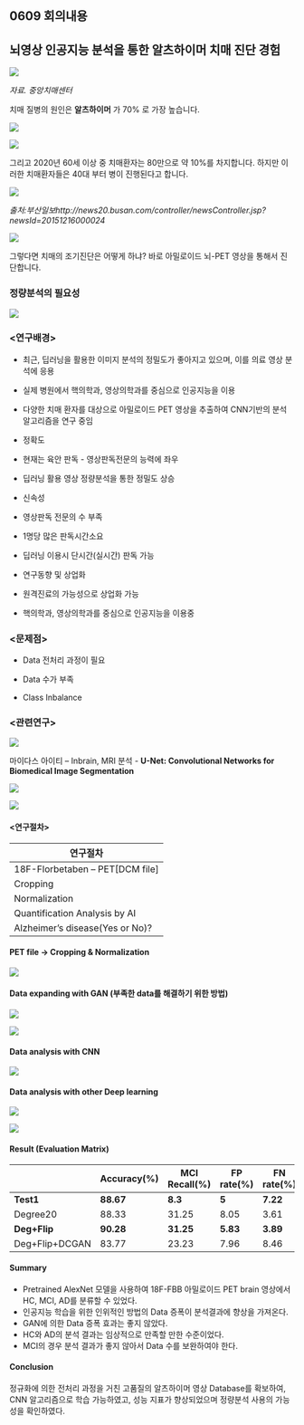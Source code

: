 ## 0609 회의내용

## 뇌영상 인공지능 분석을 통한 알츠하이머 치매 진단 경험

![](https://github.com/choco9966/Alzheimer-Lab/blob/master/0609/image/1.jpg)

*자료. 중앙치매센터*

치매 질병의 원인은 **알츠하이머** 가 70% 로 가장 높습니다. 

![](https://github.com/choco9966/Alzheimer-Lab/blob/master/0609/image/2.jpg)

![](https://github.com/choco9966/Alzheimer-Lab/blob/master/0609/image/3.jpg)


그리고 2020년 60세 이상 중 치매환자는 80만으로 약 10%를 차지합니다. 하지만 이러한 치매환자들은 40대 부터 병이 진행된다고 합니다.

![](https://github.com/choco9966/Alzheimer-Lab/blob/master/0609/image/4.jpg)

*출처:부산일보http://news20.busan.com/controller/newsController.jsp?newsId=20151216000024*

![](https://github.com/choco9966/Alzheimer-Lab/blob/master/0609/image/5.png)

그렇다면 치매의 조기진단은 어떻게 하냐? 바로 아밀로이드 뇌-PET 영상을 통해서 진단합니다.

### 정량분석의 필요성

![](https://github.com/choco9966/Alzheimer-Lab/blob/master/0609/image/6.png)

### <연구배경>

- 최근, 딥러닝을 활용한 이미지 분석의 정밀도가 좋아지고 있으며, 이를 의료 영상 분석에 응용 

- 실제 병원에서 핵의학과, 영상의학과를 중심으로 인공지능을 이용

- 다양한 치매 환자를 대상으로 아밀로이드 PET 영상을 추출하여 CNN기반의 분석 알고리즘을 연구 중임

- 정확도
 -  현재는 육안 판독 - 영상판독전문의 능력에 좌우
 -  딥러닝 활용 영상 정량분석을 통한 정밀도 상승

- 신속성
 -  영상판독 전문의 수 부족
 -  1명당 많은 판독시간소요
 -  딥러닝 이용시 단시간(실시간) 판독 가능

- 연구동향 및 상업화
 -  원격진료의 가능성으로 상업화 가능
 -  핵의학과, 영상의학과를 중심으로 인공지능을 이용중

### <문제점>

- Data 전처리 과정이 필요 

- Data 수가 부족

- Class Inbalance



### <관련연구>

![](https://github.com/choco9966/Alzheimer-Lab/blob/master/0609/image/7.png)

마이다스 아이티 – Inbrain, MRI 분석 - **U-Net: Convolutional Networks for Biomedical Image Segmentation**


![](https://github.com/choco9966/Alzheimer-Lab/blob/master/0609/image/8.png)

![](https://github.com/choco9966/Alzheimer-Lab/blob/master/0609/image/9.png)

#### <연구절차>

|연구절차|
|---|
|18F-Florbetaben – PET[DCM file]|
|Cropping|
|Normalization|
|Quantification Analysis by AI|
|Alzheimer’s disease(Yes or No)?|

#### PET file -> Cropping & Normalization

![](https://github.com/choco9966/Alzheimer-Lab/blob/master/0609/image/10.png)

#### Data expanding with GAN (부족한 data를 해결하기 위한 방법)

![](https://github.com/choco9966/Alzheimer-Lab/blob/master/0609/image/11.png)

![](https://github.com/choco9966/Alzheimer-Lab/blob/master/0609/image/14.png)

#### Data analysis with CNN

![](https://github.com/choco9966/Alzheimer-Lab/blob/master/0609/image/12.png)

#### Data analysis with other Deep learning

![](https://github.com/choco9966/Alzheimer-Lab/blob/master/0609/image/5.jpg)

![](https://github.com/choco9966/Alzheimer-Lab/blob/master/0609/image/13.png)

#### Result (Evaluation Matrix)

||Accuracy(%)|MCI Recall(%)|FP rate(%)|FN rate(%)|
|---|---|---|---|---|
|**Test1**|**88.67**|**8.3**|**5**|**7.22**|
|Degree20|88.33|31.25|8.05|3.61|
|**Deg+Flip**|**90.28**|**31.25**|**5.83**|**3.89**|
|Deg+Flip+DCGAN|83.77|23.23|7.96|8.46|

#### Summary

- Pretrained AlexNet 모델을 사용하여 18F-FBB 아밀로이드 PET brain 영상에서 HC, MCI, AD를 분류할 수 있었다. 
- 인공지능 학습을 위한 인위적인 방법의 Data 증폭이 분석결과에 향상을 가져온다.
- GAN에 의한 Data 증폭 효과는 좋지 않았다. 
- HC와 AD의 분석 결과는 임상적으로 만족할 만한 수준이었다.
- MCI의 경우 분석 결과가 좋지 않아서 Data 수를 보완하여야 한다.

#### Conclusion

정규화에 의한 전처리 과정을 거친 고품질의 알츠하이머 영상 Database를 확보하여, CNN 알고리즘으로 학습 가능하였고, 성능 지표가 향상되었으며 정량분석 사용의 가능성을 확인하였다.



